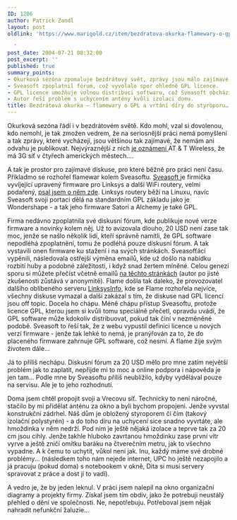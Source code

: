 ```yaml
---
ID: 1206
author: Patrick Zandl
layout: post
oldlink: 'https://www.marigold.cz/item/bezdratova-okurka-flamewary-o-gpl-a-vrtani-diry-do-styroporu

  '
post_date: 2004-07-21 08:32:00
post_excerpt: ''
published: true
summary_points:
- Okurková sezóna zpomaluje bezdrátový svět, zprávy jsou málo zajímavé.
- Sveasoft zpoplatnil fórum, což vyvolalo spor ohledně GPL licence.
- GPL licence umožňuje volnou distribuci softwaru, což Sveasoft obchází.
- Autor řeší problém s uchycením antény kvůli izolaci domu.
title: Bezdrátová okurka – flamewary o GPL a vrtání díry do styroporu…
---
```


<p>
Okurková sezóna řádí i v bezdrátovém světě. Kdo mohl, vzal si dovolenou, kdo nemohl, je tak zmožen vedrem, že na seriosnější práci nemá pomyšlení a tak zprávy, které vycházejí, jsou většinou tak zajímavé, že nemám ani odvahu je publikovat. Nejvýraznější z nich <a href="http://story.news.yahoo.com/news?tmpl=story&amp;ncid=1212&amp;e=1&amp;u=/nm/20040720/wr_nm/telecoms_attwireless_3g_dc&amp;sid=95573503">je oznámení </a>AT &amp; T Wireless, že má 3G síť v čtyřech amerických městech....</p>
<p>
A tak je prostor pro zajímavé diskuse, pro které běžně pro práci není času. Příkladmo se rozhořel flamewar kolem Sveasoftu. <a href="http://www.sveasoft.com/modules/phpBB2/index.php">Sveasoft </a>je firmička vyvíjející upravený firmware pro Linksys a další WiFi routery, velmi podařený, <a href="/item/linksys-wrt54g-zvladne-bandwidth-management">psal jsem o něm zde</a>. Linksys routery běží na Linuxu, navíc Sveasoft svoji portaci dělá na standardním GPL základu jako je Wondershape - a tak jeho firmware Satori a Alchemy je také GPL. </p>
<p>
Firma nedávno zpoplatnila své diskusní fórum, kde publikuje nové verze firmware a novinky kolem něj. Už to avizovala dlouho, 20 USD není zase tak moc, jenže se našlo několik lidí, kteří správně namítli, že GPL software nepodléhá zpoplatnění, tomu že podléhá pouze diskusní fórum. A tak vystavili onen firmware ku stažení i na svých stránkách. Sveasofťáci vypěnili, následovala ostřejší výměna emailů, kde už došlo na nabídku rozbití huby a podobné záležitosti, i když snad žertem míněné. Celou genezi sporu si můžete přečíst včetně emailů <a href="http://firmware.dl.am/">na těchto stránkách</a> (autor po jisté zkušenosti zůstává v anonymitě). Flame došla tak daleko, že provozovatel dalšího oblíbeného serveru <a href="http://www.linksysinfo.org/">LinksysInfo</a>, kde se Flame rozhořela nejvíce, všechny diskuse vymazal a další zakázal s tím, že diskuse nad GPL licencí jsou off topic. Docela ho chápu. Méně chápu přístup Sveasoftu, protože licence GPL, kterou jsem si kvůli tomu speciálně přečetl, opravdu uvádí, že GPL software může kdokoliv distribuovat, pokud tak činí v nezměněné podobě. Sveasoft to řeší tak, že z webu vypustil definici licence u nových verzí firmware - jenže tak lehké to nemá, je pranýřován za to, že do placeného firmware zahrnuje GPL software, což nesmí. A flame žije svým životem dále...</p>
<p>
Já to příliš nechápu. Diskusní fórum za 20 USD mělo pro mne zatím největší problém jak to zaplatit, nepřijde mi to moc a online podpora i nápověda je jen tam... Podle mne by Sveasoftu příliš neublížilo, kdyby vydělával pouze na servisu. Ale je to jeho rozhodnutí. </p>
<p>
Doma jsem chtěl propojit svoji a Vrecovu síť. Technicky to není náročné, stačilo by mi přidělat anténu za okno a byli bychom propojeni. Jenže vyvstal konstrukční zádrhel. Náš dům je obložený styroporem či čím (takový izolační polystyrén) - a do toho díru na uchycení sice snadno vyvrtáte, ale hmoždinka v něm nedrží. Pod ním je ještě nějaká izolace a teprve tak za 20 cm jsou cihly. Jenže takhle hluboko zavrtanou hmoždinku zase první vítr vyrve a ještě zničí omítku baráku na čtverečním metru, jak to všechno vypadne. A k čemu to uchytit, vůkol není jak. Inu, každý máme své drobné problémy... (následkem toho nám nejede internet, UPC ho ještě nezapojilo a já pracuju (pokud doma) s notebookem v okně, Dita si musí servery spravovat z práce a dost jí to vadí).</p>
<p>
A vedro je, že by jeden leknul. V práci jsem nalepil na okno organizační diagramy a projekty firmy. Získal jsem tím obdiv, jako že potrebuji neustálý přehled o dění ve společnosti. Ne, nepotřebuju. Potřeboval jsem nějak nahradit nefunkční žaluzie...</p>